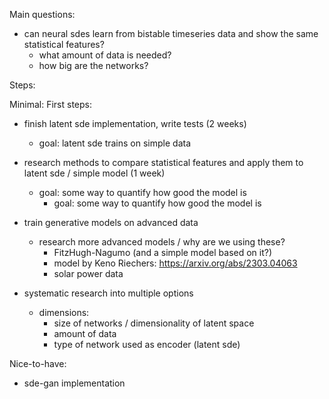 Main questions:
- can neural sdes learn from bistable timeseries data and show the same statistical features?
    - what amount of data is needed?
    - how big are the networks?

Steps:

Minimal:
First steps:
- finish latent sde implementation, write tests (2 weeks)
    - goal: latent sde trains on simple data
- research methods to compare statistical features and apply them to latent sde / simple model (1 week)
    - goal: some way to quantify how good the model is
        - goal: some way to quantify how good the model is

- train generative models on advanced data
    - research more advanced models / why are we using these?
        - FitzHugh-Nagumo (and a simple model based on it?)
        - model by Keno Riechers: https://arxiv.org/abs/2303.04063
        - solar power data

- systematic research into multiple options
    - dimensions:
        - size of networks / dimensionality of latent space
        - amount of data
        - type of network used as encoder (latent sde)

Nice-to-have:
- sde-gan implementation
